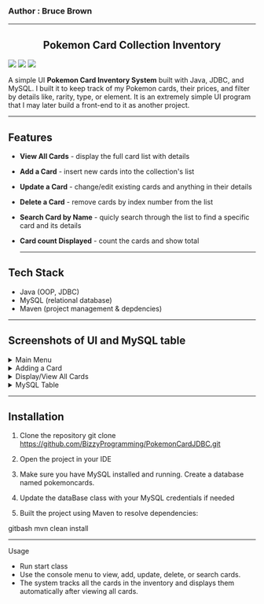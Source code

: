<h3>Author : Bruce Brown</h3>

---


<h2 align="center">Pokemon Card Collection Inventory</h2>
<p>
<img src="https://img.shields.io/badge/Java-ED8B00?style=for-the-badge&logo=openjdk&logoColor=white"/>
  <img src="https://img.shields.io/badge/MySQL-4479A1?style=for-the-badge&logo=mysql&logoColor=white"/>
  <img src="https://img.shields.io/badge/Maven-C71A36?style=for-the-badge&logo=apachemaven&logoColor=white"/>
</p>

<p>
  A simple UI <b>Pokemon Card Inventory System</b> built with Java, JDBC, and MySQL. I built it to keep track of my Pokemon cards, their prices, and filter by details like, rarity, type, or element. It is an extremely simple UI program that I may later build a front-end to it as another project.
</p>

---

## Features
- **View All Cards** - display the full card list with details
- **Add a Card** - insert new cards into the collection's list
- **Update a Card** - change/edit existing cards and anything in their details
- **Delete a Card** - remove cards by index number from the list
- **Search Card by Name** - quicly search through the list to find a specific card and its details
- **Card count Displayed** - count the cards and show total

  ---

## Tech Stack
- Java (OOP, JDBC)
- MySQL (relational database)
- Maven (project management & depdencies)

---

## Screenshots of UI and MySQL table

<details>
  <summary>Main Menu</summary>
  <img src="images/mainMenu.png" alt="Main Menu" width="600"/>
</details>

<details>
  <summary>Adding a Card</summary>
  <img src="images/addingCard.png" alt="Adding a Card" width="600"/>
</details>

<details>
  <summary>Display/View All Cards</summary>
  <img src="images/viewAll.png" alt="Display all Cards" width="600"/>
</details>

<details>
  <summary>MySQL Table</summary>
  <img src="images/MySQL.png" alt="MySQL Table" width="600"/>
</details>

---

## Installation

1. Clone the repository
git clone https://github.com/BizzyProgramming/PokemonCardJDBC.git

2. Open the project in your IDE

3. Make sure you have MySQL installed and running. Create a database named pokemoncards.

4. Update the dataBase class with your MySQL credentials if needed

5. Built the project using Maven to resolve dependencies:

gitbash
mvn clean install

---

Usage

- Run start class
- Use the console menu to view, add, update, delete, or search cards.
- The system tracks all the cards in the inventory and displays them automatically after viewing all cards.

